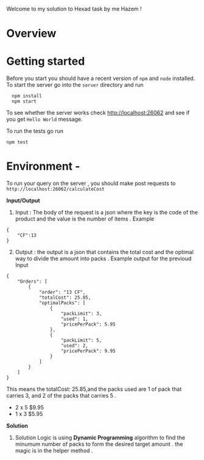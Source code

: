 Welcome to my solution to Hexad task by me Hazem !


# Overview



# Getting started
Before you start you should have a recent version of `npm` and `node`
installed.
To start the server go into the `server` directory and run
```
  npm install
  npm start
```
To see whether the server works check <http://localhost:26062> and see if you
get `Hello World` message.

To run the tests go run
```
npm test
```


# Environment -
To run your query on the server , you should make post requests to `http://localhost:26062/calculateCost`

**Input/Output**
1. Input : The body of the request is a json where the key is the code of the product and the value is the number of items .
Example
```
{
	"CF":13
}

```
2. Output : the output is a json that contains the total cost and the optimal way to divide the amount into packs .
Example output for the previoud Input 
```
{
    "Orders": [
        {
            "order": "13 CF",
            "totalCost": 25.85,
            "optimalPacks": [
                {
                    "packLimit": 3,
                    "used": 1,
                    "pricePerPack": 5.95
                },
                {
                    "packLimit": 5,
                    "used": 2,
                    "pricePerPack": 9.95
                }
            ]
        }
    ]
}
```
This means the totalCost: 25.85,and the packs used are 1 of pack that carries 3, and 2 of the packs that carries 5 .
- 2 x 5 $9.95
- 1 x 3 $5.95

**Solution**
1. Solution Logic is using **Dynamic Programming** algorithm to find the minumum number of packs to form the desired target amount . 
the magic is in the helper method .

